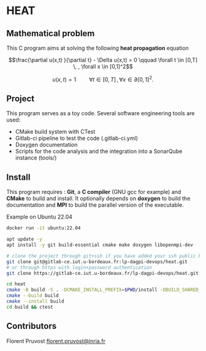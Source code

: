 HEAT
====================

Mathematical problem
---------------------

This C program aims at solving the following **heat propagation** equation

```math
\frac{\partial u(x,t) }{\partial t} - \Delta u(x,t) = 0 \qquad \forall  t \in [0,T] \, , \forall x \in [0,1]^2
```
```math
u(x,t) = 1 \, \qquad \forall  t \in [0,T] \, , \forall x \in \partial [0,1]^2.
```

Project
---------------------

This program serves as a toy code.
Several software engineering tools are used:

* CMake build system with CTest
* Gitlab-ci pipeline to test the code (.gitlab-ci.yml)
* Doxygen documentation
* Scripts for the code analysis and the integration into a SonarQube instance (tools/)

Install
---------------------

This program requires : __Git__, a __C compiler__ (GNU gcc for example) and __CMake__ to build and install. It
optionally depends on __doxygen__ to build the documentation and __MPI__ to build the parallel version of the
executable.

Example on Ubuntu 22.04
```sh
docker run -it ubuntu:22.04

apt update -y
apt install -y git build-essential cmake make doxygen libopenmpi-dev

# clone the project through git+ssh if you have added your ssh public key on Gitlab
git clone git@gitlab-ce.iut.u-bordeaux.fr:lp-dagpi-devops/heat.git
# or through https with login+password authentication
git clone https://gitlab-ce.iut.u-bordeaux.fr/lp-dagpi-devops/heat.git

cd heat
cmake -B build -S . -DCMAKE_INSTALL_PREFIX=$PWD/install -DBUILD_SHARED_LIBS=ON -DHEAT_USE_MPI=ON
cmake --build build
cmake --install build
cd build && ctest
```

Contributors
------------
Florent Pruvost florent.pruvost@inria.fr
